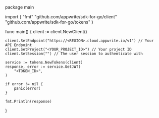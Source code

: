 package main

import (
    "fmt"
    "github.com/appwrite/sdk-for-go/client"
    "github.com/appwrite/sdk-for-go/tokens"
)

func main() {
    client := client.NewClient()

    client.SetEndpoint("https://<REGION>.cloud.appwrite.io/v1") // Your API Endpoint
    client.SetProject("<YOUR_PROJECT_ID>") // Your project ID
    client.SetSession("") // The user session to authenticate with

    service := tokens.NewTokens(client)
    response, error := service.GetJWT(
        "<TOKEN_ID>",
    )

    if error != nil {
        panic(error)
    }

    fmt.Println(response)
}
